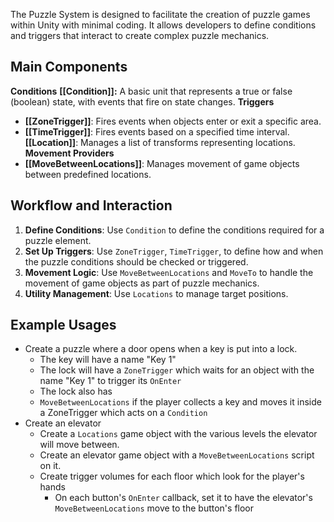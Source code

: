 The Puzzle System is designed to facilitate the creation of puzzle games within Unity with minimal coding. It allows developers to define conditions and triggers that interact to create complex puzzle mechanics.

## Main Components
**Conditions**
**[[Condition]]:** A basic unit that represents a true or false (boolean) state, with events that fire on state changes.
**Triggers**
- **[[ZoneTrigger]]**: Fires events when objects enter or exit a specific area.
- **[[TimeTrigger]]**: Fires events based on a specified time interval.
**[[Location]]**: Manages a list of transforms representing locations.
**Movement Providers**
- **[[MoveBetweenLocations]]**: Manages movement of game objects between predefined locations.

## Workflow and Interaction
1. **Define Conditions**: Use `Condition` to define the conditions required for a puzzle element.
2. **Set Up Triggers**: Use `ZoneTrigger`, `TimeTrigger`, to define how and when the puzzle conditions should be checked or triggered.
3. **Movement Logic**: Use `MoveBetweenLocations` and `MoveTo` to handle the movement of game objects as part of puzzle mechanics.
4. **Utility Management**: Use `Locations` to manage target positions.

## Example Usages
- Create a puzzle where a door opens when a key is put into a lock.
	- The key will have a name "Key 1"
	- The lock will have a `ZoneTrigger` which waits for an object with the name "Key 1" to trigger its `OnEnter`
	- The lock also has 
	- `MoveBetweenLocations` if the player collects a key and moves it inside a ZoneTrigger which acts on a `Condition`
- Create an elevator
	- Create a `Locations` game object with the various levels the elevator will move between.
	- Create an elevator game object with a `MoveBetweenLocations` script on it.
	- Create trigger volumes for each floor which look for the player's hands
		- On each button's `OnEnter` callback, set it to have the elevator's `MoveBetweenLocations` move to the button's floor
